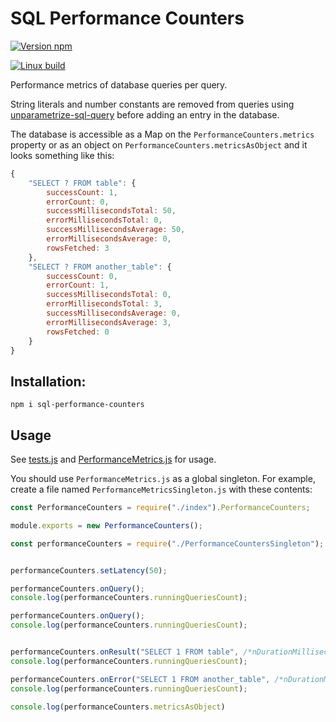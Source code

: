 # SQL Performance Counters

[![Version npm](https://img.shields.io/npm/v/sql-performance-counters.svg)](https://www.npmjs.com/package/sql-performance-counters)

[![Linux build](https://travis-ci.org/oxygen/sql-performance-counters-nodejs.svg?branch=master)](https://travis-ci.org/oxygen/sql-performance-counters-nodejs)

Performance metrics of database queries per query.

String literals and number constants are removed from queries using [unparametrize-sql-query](https://github.com/oxygen/unparametrize-sql-query) before adding an entry in the database.

The database is accessible as a Map on the `PerformanceCounters.metrics` property or as an object on `PerformanceCounters.metricsAsObject` and it looks something like this:

```JavaScript
{ 
	"SELECT ? FROM table": {
		successCount: 1,
		errorCount: 0,
		successMillisecondsTotal: 50,
		errorMillisecondsTotal: 0,
		successMillisecondsAverage: 50,
		errorMillisecondsAverage: 0,
		rowsFetched: 3
	},
	"SELECT ? FROM another_table": {
		successCount: 0,
		errorCount: 1,
		successMillisecondsTotal: 0,
		errorMillisecondsTotal: 3,
		successMillisecondsAverage: 0,
		errorMillisecondsAverage: 3,
		rowsFetched: 0
	}
}
```

## Installation:

```shell
npm i sql-performance-counters
```

## Usage
See [tests.js](./tests.js) and [PerformanceMetrics.js](./src/PerformanceMetrics.js) for usage.


You should use `PerformanceMetrics.js` as a global singleton. For example, create a file named `PerformanceMetricsSingleton.js` with these contents:

```JavaScript
const PerformanceCounters = require("./index").PerformanceCounters;

module.exports = new PerformanceCounters();
```


```JavaScript
const performanceCounters = require("./PerformanceCountersSingleton");


performanceCounters.setLatency(50);

performanceCounters.onQuery();
console.log(performanceCounters.runningQueriesCount);

performanceCounters.onQuery();
console.log(performanceCounters.runningQueriesCount);


performanceCounters.onResult("SELECT 1 FROM table", /*nDurationMilliseconds*/ 100, /*mxResult*/ [1, 2, 3]);
console.log(performanceCounters.runningQueriesCount);

performanceCounters.onError("SELECT 1 FROM another_table", /*nDurationMilliseconds*/ 53, /*error*/ new Error("test"));
console.log(performanceCounters.runningQueriesCount);

console.log(performanceCounters.metricsAsObject)
```

